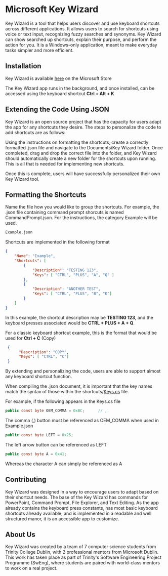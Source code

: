 # Microsoft Key Wizard 

Key Wizard is a tool that helps users discover and use keyboard shortcuts across different applications. It allows users to search for shortcuts using voice or text input, recognizing fuzzy searches and synonyms. Key Wizard can show searched up shortcuts, explain their purpose, and perform the action for you. It is a Windows-only application, meant to make everyday tasks simpler and more efficient.

## Installation

Key Wizard is available [here](https://apps.microsoft.com/detail/9nf4pjffzzms?hl=en-us&gl=US) on the Microsoft Store

The Key Wizard app runs in the background, and once installed, can be accessed using the keyboard shortcut **Ctrl + Alt + K**

## Extending the Code Using JSON
Key Wizard is an open source project that has the capacity for users adapt the app for any shortcuts they desire. The steps to personalize the code to add shortcuts are as follows:

Using the instructions on formatting the shortcuts, create a correctly formatted .json file and navigate to the Documents\Key Wizard folder. Once completed, drag and drop the correct file into the folder, and Key Wizard should automatically create a new folder for the shortcuts upon running. This is all that is needed for implementing new shortcuts.

Once this is complete, users will have successfully personalized their own Key Wizard tool.

## Formatting the Shortcuts

Name the file how you would like to group the shortcuts. For example, the .json file containing command prompt shorcuts is named CommandPrompt.json. For the instructions, the category Example will be used.

```bash
Example.json
```

Shortcuts are implemented in the following format
```json
{
    "Name": "Example",
    "Shortcuts": [
        {
            "Description": "TESTING 123",
            "Keys": [ "CTRL", "PLUS", "A", "Q" ]
        },
        {
            "Description": "ANOTHER TEST",
            "Keys": [ "CTRL", "PLUS", "B", "K"]
        }
    ]
}
```
In this example, the shortcut description may be **TESTING 123**, and the keyboard presses associated would be **CTRL + PLUS + A + Q**. 

For a classic keyboard shortcut example, this is the format that would be used for **Ctrl + C** (Copy)
```json       
 {
      "Description": "COPY",
      "Keys": [ "CTRL", "C"]
 }
```
By extending and personalizing the code, users are able to support almost any keyboard shortcut function.

When compiling the .json document, it is important that the key names match the syntax of those within the shortcuts/[Keys.cs](https://gitlab.scss.tcd.ie/sweng-25-group-12/sweng25_group12-microsoftkeywizard/-/blob/main/shortcuts/Keys.cs?ref_type=heads) file. 

For example, if the following appears in the Keys.cs file
```c#
public const byte OEM_COMMA = 0xBC;      // ,
```
The comma (,) button must be referenced as OEM_COMMA when used in Example.json

```c#
public const byte LEFT = 0x25;
```
The left arrow button can be referenced as LEFT 
```c#
public const byte A = 0x41;
```

Whereas the character A can simply be referenced as A

## Contributing

Key Wizard was designed in a way to encourage users to adapt based on their shortcut needs. The base of the Key Wizard has commands for PowerPoint, Command Prompt, File Explorer, and Text Editing. As the app already contains the keyboard press constants, has most basic keyboard shortcuts already available, and is implemented in a readable and well structured manor, it is an accessible app to customize. 

## About Us
Key Wizard was created by a team of 7 computer science students from Trinity College Dublin, with 2 professional mentors from Microsoft Dublin. This work has taken place as part of Trinity's Software Engineering Project Programme (SwEng), where students are paired with world-class mentors to work on a real project. 
